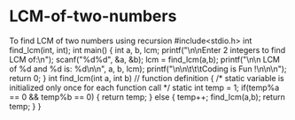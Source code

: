# LCM-of-two-numbers
To find LCM of two numbers using recursion
#include<stdio.h> 
int find_lcm(int, int);
int main() 
{
  int a, b, lcm; printf("\n\nEnter 2 integers to find LCM of:\n");
   scanf("%d%d", &a, &b);
    lcm = find_lcm(a,b); 
     printf("\n\n LCM of %d and %d is: %d\n\n", a, b, lcm);
     printf("\n\n\t\t\tCoding is Fun !\n\n\n"); return 0; 
     } int find_lcm(int a, int b) // function definition
      { /* static variable is initialized only once for each function call */
       static int temp = 1; 
       if(temp%a == 0 && temp%b == 0)
        { 
        return temp;
         } else 
         {
          temp++; find_lcm(a,b);
           return temp; 
           }
            }

